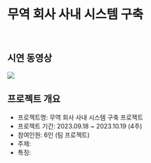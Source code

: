 <h1>무역 회사 사내 시스템 구축</h1><br>

<h2>시연 동영상</h2>
<img src = "https://github.com/jungkong76/OMZTeam2023/assets/145302179/32506ace-e282-4a6e-a04a-c1d8b8941559"/>



<h2>프로젝트 개요</h2>
<ul>
<li>프로젝트명: 무역 회사 사내 시스템 구축 프로젝트</li>
<li>프로젝트 기간: 2023.09.18 ~ 2023.10.19 (4주)</li>
<li>참여인원: 6인 (팀 프로젝트)</li>
<li>주제: </li>
<li>특징:</li>
</ul>


